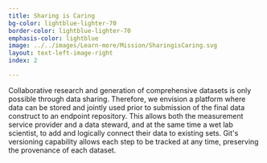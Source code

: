 ```yaml
---
title: Sharing is Caring
bg-color: lightblue-lighter-70
border-color: lightblue-lighter-70
emphasis-color: lightblue
image: ../../images/Learn-more/Mission/SharingisCaring.svg
layout: text-left-image-right
index: 2

---
```


Collaborative research and generation of comprehensive datasets is only possible through data sharing. Therefore, we envision a platform where data can be stored and jointly used prior to submission of the final data construct to an endpoint repository. This allows both the measurement service provider and a data steward, and at the same time a wet lab scientist, to add and logically connect their data to existing sets. Git's versioning capability allows each step to be tracked at any time, preserving the provenance of each dataset.
